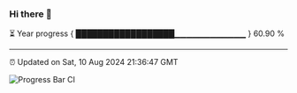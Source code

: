 ### Hi there 👋

⏳ Year progress { ██████████████████▁▁▁▁▁▁▁▁▁▁▁▁ } 60.90 %

---

⏰ Updated on Sat, 10 Aug 2024 21:36:47 GMT

![Progress Bar CI](https://github.com/IshwaranRudhara/GIT-ACTION/workflows/Progress%20Bar%20CI/badge.svg)
